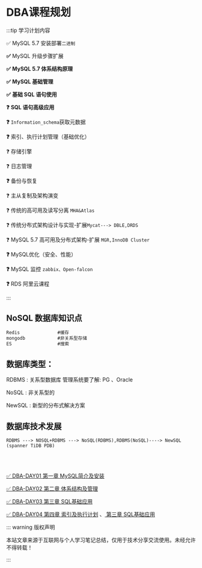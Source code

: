 #  DBA课程规划

:::tip 学习计划内容



✅  MySQL 5.7 安装部署`二进制`  

**✅**  MySQL  升级步骤扩展 

**✅**  **MySQL 5.7 体系结构原理** 

**✅**  **MySQL  基础管理** 

**✅**  **基础 SQL 语句使用**

**❓**   **SQL 语句高级应用**

**❓**   `Information_schema`获取元数据 

**❓**   索引、执行计划管理（基础优化）

❓   存储引擎 

❓   日志管理 

**❓**   备份与恢复 

❓   主从复制及架构演变 

❓   传统的高可用及读写分离  `MHA&Atlas`

❓  传统分布式架构设计与实现-扩展`Mycat---> DBLE,DRDS`

❓   MySQL 5.7 高可用及分布式架构-扩展 `MGR,InnoDB Cluster`

**❓**   MySQL优化（安全、性能）

**❓**   MySQL 监控 `zabbix、Open-falcon`

**❓**   RDS 阿里云课程

 :::

## NoSQL 数据库知识点

```markdown
Redis              #缓存
mongodb            #非关系型存储  
ES                 #搜索
```



## **数据库类型：**

RDBMS : 关系型数据库 管理系统要了解:    PG 、Oracle    

NoSQL : 非关系型的

NewSQL : 新型的分布式解决方案





##  **数据库技术发展**



`RDBMS ---> NOSQL+RDBMS ---> NoSQL(RDBMS),RDBMS(NoSQL)----> NewSQL (spanner TiDB PDB)`



<br>

<br>

[✅  DBA-DAY01 第一章 MySQL简介及安装](/dba/notes/dba01.html ) 

[✅  DBA-DAY02 第二章 体系结构及管理](/dba/notes/dba02.html ) 

[✅  DBA-DAY03 第三章 SQL基础应用](/dba/notes/dba03.html ) 

[✅  DBA-DAY04 第四章 索引及执行计划](/dba/notes/dba04-2.html ) 、[ 第三章  SQL基础应用](/dba/notes/dba04.html ) 

::: warning  版权声明

本站文章来源于互联网与个人学习笔记总结，仅用于技术分享交流使用。未经允许不得转载！

:::